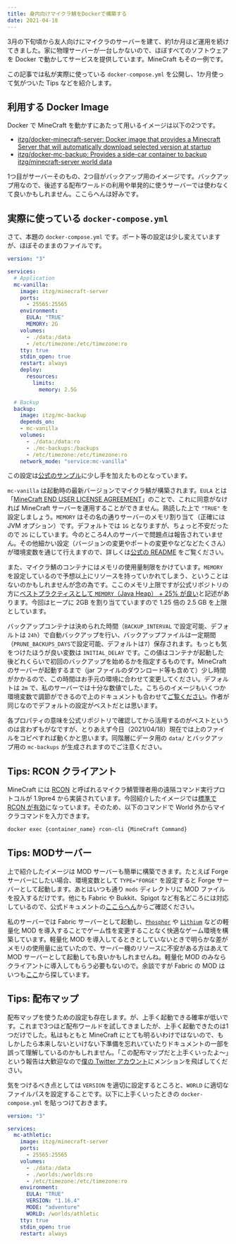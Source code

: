 ```yaml
---
title: 身内向けマイクラ鯖をDockerで構築する
date: 2021-04-18
---
```


3月の下旬頃から友人向けにマイクラのサーバーを建て、約1か月ほど運用を続けてきました。家に物理サーバーが一台しかないので、ほぼすべてのソフトウェアを Docker で動かしてサービスを提供しています。MineCraft もその一例です。

この記事では私が実際に使っている `docker-compose.yml` を公開し、1か月使って気がついた Tips などを紹介します。

## 利用する Docker Image

Docker で MineCraft を動かすにあたって用いるイメージは以下の2つです。

- [itzg/docker-minecraft-server: Docker image that provides a Minecraft Server that will automatically download selected version at startup](https://github.com/itzg/docker-minecraft-server)
- [itzg/docker-mc-backup: Provides a side-car container to backup itzg/minecraft-server world data](https://github.com/itzg/docker-mc-backup)

1つ目がサーバーそのもの、2つ目がバックアップ用のイメージです。バックアップ用なので、後述する配布ワールドの利用や単発的に使うサーバーでは使わなくて良いかもしれません。ここらへんは好みです。

## 実際に使っている `docker-compose.yml`

さて、本題の `docker-compose.yml` です。ポート等の設定は少し変えていますが、ほぼそのままのファイルです。

```yml
version: "3"

services:
  # Application
  mc-vanilla:
    image: itzg/minecraft-server
    ports:
      - 25565:25565
    environment:
      EULA: "TRUE"
      MEMORY: 2G
    volumes:
      - ./data:/data
      - /etc/timezone:/etc/timezone:ro
    tty: true
    stdin_open: true
    restart: always
    deploy:
      resources:
        limits:
          memory: 2.5G

  # Backup
  backup:
    image: itzg/mc-backup
    depends_on:
    - mc-vanilla
    volumes:
      - ./data:/data:ro
      - ./mc-backups:/backups
      - /etc/timezone:/etc/timezone:ro
    network_mode: "service:mc-vanilla"
```

この設定は[公式のサンプル](https://github.com/itzg/docker-minecraft-server/blob/master/examples/docker-compose-simple.yml)に少し手を加えたものとなっています。

`mc-vanilla` は起動時の最新バージョンでマイクラ鯖が構築されます。`EULA` とは「[MineCraft END USER LICENSE AGREEMENT](https://account.mojang.com/documents/minecraft_eula)」のことで、これに同意がなければ MineCraft サーバーを運用することができません。熟読した上で `"TRUE"` を設定しましょう。`MEMORY` はその名の通りサーバーのメモリ割り当て（正確には JVM オプション）です。デフォルトでは `1G` となりますが、ちょっと不安だったので `2G` にしています。今のところ4人のサーバーで問題点は報告されていません。その他細かい設定（バージョンの変更やポートの変更やなどなどたくさん）が環境変数を通じて行えますので、詳しくは[公式の README](https://github.com/itzg/docker-minecraft-server#readme) をご覧ください。

また、マイクラ鯖のコンテナにはメモリの使用量制限をかけています。`MEMORY` を設定しているので予想以上にリソースを持っていかれてしまう、ということはないのかもしれませんが念の為です。ここのメモリ上限ですが公式リポジトリの方に[ベストプラクティスとして `MEMORY`（Java Heap） + 25% が良い](https://github.com/itzg/docker-minecraft-server#user-content-memory-limit:~:text=NOTE%3A%20the%20settings%20above%20only%20set,25%25%20is%20a%20general%20best%20practice.)と記述があります。今回はヒープに 2GB を割り当てていますので 1.25 倍の 2.5 GB を上限としています。

バックアップコンテナは決められた時間（`BACKUP_INTERVAL` で設定可能、デフォルトは `24h`）で自動バックアップを行い、バックアップファイルは一定期間（`PRUNE_BACKUPS_DAYS`で設定可能、デフォルトは`7`）保存されます。もっとも気をつけたほうが良い変数は `INITIAL_DELAY` です。この値はコンテナが起動した後どれくらいで初回のバックアップを始めるかを指定するものです。MineCraft のサーバーが起動するまで（jar ファイルのダウンロード等も含めて）少し時間がかかるので、この時間はお手元の環境に合わせて変更してください。デフォルトは `2m` で、私のサーバーでは十分な数値でした。こちらのイメージもいくつか環境変数で調節ができるので上のドキュメントも合わせて[ご覧ください](https://github.com/itzg/docker-mc-backup#readme)。作者が同じなのでデフォルトの設定がベストだとは思います。

各プロパティの意味を公式リポジトリで確認してから活用するのがベストというのは言わずもがなですが、とりあえず今日（2021/04/18）現在では上のファイルをコピペすれば動くかと思います。同階層にデータ用の `data/` とバックアップ用の `mc-backups` が生成されますのでご注意ください。

## Tips: RCON クライアント

MineCraft には [RCON](https://wiki.vg/RCON) と呼ばれるマイクラ鯖管理者用の遠隔コマンド実行プロトコルが 1.9pre4 から実装されています。今回紹介したイメージでは[標準で RCON が有効](https://github.com/itzg/docker-minecraft-server#user-content-interacting-with-the-server:~:text=RCON%20is%20enabled%20by%20default)になっています。そのため、以下のコマンドで World 外からマイクラコマンドを入力できます。

```sh
docker exec {container_name} rcon-cli {MineCraft Command}
```

## Tips: MODサーバー

上で紹介したイメージは MOD サーバーも簡単に構築できます。たとえば Forge サーバーにしたい場合、環境変数として `TYPE="FORGE"` を設定すると Forge サーバーとして起動します。あとはいつも通り `mods` ディレクトリに MOD ファイルを投入するだけです。他にも Fabric や Bukkit、Spigot など有名どころには対応しているので、公式ドキュメントの[ここらへん](https://github.com/itzg/docker-minecraft-server#running-a-forge-server)からご確認ください。

私のサーバーでは Fabric サーバーとして起動し、[`Phosphor`](https://www.curseforge.com/minecraft/mc-mods/phosphor) や [`Lithium`](https://www.curseforge.com/minecraft/mc-mods/lithium) などの軽量化 MOD を導入することでゲーム性を変更することなく快適なゲーム環境を構築しています。軽量化 MOD を導入してるときとしていないときで明らかな差がメモリの使用量に出ていたので、サーバー機のリソースに不安がある方はあえて MOD サーバーとして起動しても良いかもしれませんね。軽量化 MOD のみならクライアントに導入してもらう必要もないので。余談ですが Fabric の MOD はいつも[ここ](https://github.com/comp500/fabric-serverside-mods)から探しています。

## Tips: 配布マップ

配布マップを使うための設定も存在します。が、上手く起動できる確率が低いです。これまで3つほど配布ワールドを試してきましたが、上手く起動できたのは1つだけでした。私はもともと MineCraft にとても明るいわけではないので、もしかしたら本来しないといけない下準備を忘れいていたりドキュメントの一部を誤って理解しているのかもしれません。「この配布マップだと上手くいったよ〜」という報告は大歓迎なので[僕の Twitter アカウント](https://twitter.com/OldBigBuddha)にメンションを飛ばしてください。

気をつけるべき点としては `VERSION` を適切に設定するところと、`WORLD` に適切なファイルパスを設定することです。以下に上手くいったときの `docker-compose.yml` を貼っつけておきます。

```yml
version: "3"

services:
  mc-athletic:
    image: itzg/minecraft-server
    ports:
      - 25565:25565
    volumes:
      - ./data:/data
      - ./worlds:/worlds:ro
      - /etc/timezone:/etc/timezone:ro
    environment:
      EULA: "TRUE"
      VERSION: "1.16.4"
      MODE: "adventure"
      WORLD: /worlds/athletic
    tty: true
    stdin_open: true
    restart: always
```
